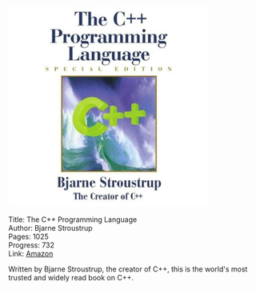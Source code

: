 ![Book cover](cover.jpg)

Title: The C++ Programming Language<br>
Author: Bjarne Stroustrup<br>
Pages:    1025<br>
Progress:  732<br>
Link: [Amazon](http://www.amazon.com/The-Programming-Language-Special-Edition/dp/0201700735)<br>

Written by Bjarne Stroustrup, the creator of C++, this is the world's most trusted and widely read book on C++.
